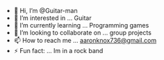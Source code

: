 - 👋 Hi, I’m @Guitar-man
- 👀 I’m interested in ... Guitar
- 🌱 I’m currently learning ... Programming games
- 💞️ I’m looking to collaborate on ... group projects
- 📫 How to reach me ... aaronknox736@gmail.com
- ⚡ Fun fact: ... Im in a rock band

<!---
Guitar-man/Guitar-man is a ✨ special ✨ repository because its `README.md` (this file) appears on your GitHub profile.
You can click the Preview link to take a look at your changes.
--->
